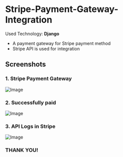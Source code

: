 # Stripe-Payment-Gateway-Integration
Used Technology: **Django**
* A payment gateway for Stripe payment method
* Stripe API is used for integration


## Screenshots
### 1. Stripe Payment Gateway



![Image](https://drive.google.com/uc?id=107Bh4eBY3ZGiQeFkwegkCI5_ZOroNe1V)


### 2. Successfully paid



![Image](https://drive.google.com/uc?id=1oyd9G21JY7R9d6QsN0o-pny2W2-e0pWI)


### 3. API Logs in Stripe



![Image](https://drive.google.com/uc?id=1mWac--mWyyDpfTrhJ2my0IIQIhhaDolC)



### THANK YOU!
